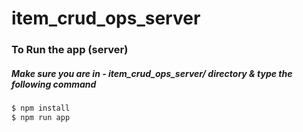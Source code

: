 # item_crud_ops_server

### To Run the app (server)

##### Make sure you are in - item_crud_ops_server/ directory & type the following command

```sh
$ npm install
$ npm run app
```
